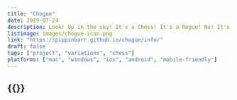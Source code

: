```yaml
---
title: "Chogue"
date: 2019-07-24
description: Look! Up in the sky! It's a Chess! It's a Rogue! No! It's Chogue! Faster than a Blitz Chess player who just drank a Potion of Haste! More powerful than a Sicilian Dragon! Able to leap tall buildings in a single bound! It's the Chogue that refreshes!
listimage: images/chogue-icon.png
link: "https://pippinbarr.github.io/chogue/info/"
draft: false
tags: ["project", "variations", "chess"]
platforms: ["mac", "windows", "ios", "android", "mobile-friendly"]
---
```


## {{<param title >}}
